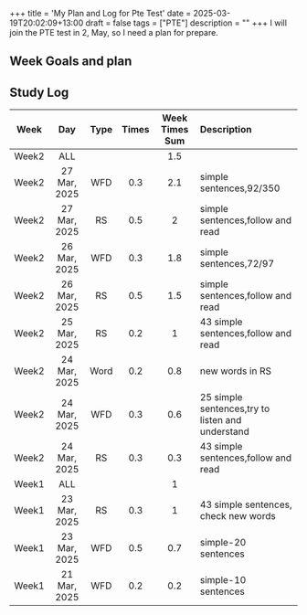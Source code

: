 +++
title = 'My Plan and Log for Pte Test'
date = 2025-03-19T20:02:09+13:00
draft = false
tags = ["PTE"]
description = ""
+++
I will join the PTE test in 2, May, so I need a plan for prepare.


## Week Goals and plan

## Study Log

|Week|Day|Type|Times|Week Times Sum|Description|
|:--:|:--:|:--:|:--:|:--:|:----|
|Week2|ALL|||1.5||
|Week2|27 Mar, 2025|WFD|0.3|2.1|simple sentences,92/350|
|Week2|27 Mar, 2025|RS|0.5|2|simple sentences,follow and read|
|Week2|26 Mar, 2025|WFD|0.3|1.8|simple sentences,72/97|
|Week2|26 Mar, 2025|RS|0.5|1.5|simple sentences,follow and read|
|Week2|25 Mar, 2025|RS|0.2|1|43 simple sentences,follow and read|
|Week2|24 Mar, 2025|Word|0.2|0.8|new words in RS|
|Week2|24 Mar, 2025|WFD|0.3|0.6|25 simple sentences,try to listen and understand|
|Week2|24 Mar, 2025|RS|0.3|0.3|43 simple sentences,follow and read|
|Week1|ALL|||1||
|Week1|23 Mar, 2025|RS|0.3|1|43 simple sentences, check new words|
|Week1|23 Mar, 2025|WFD|0.5|0.7|simple-20 sentences|
|Week1|21 Mar, 2025|WFD|0.2|0.2|simple-10 sentences|
